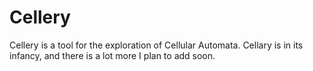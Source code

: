 Cellery
=======

Cellery is a tool for the exploration of Cellular Automata. Cellary is in its infancy, and there is a lot more I plan to add soon.


